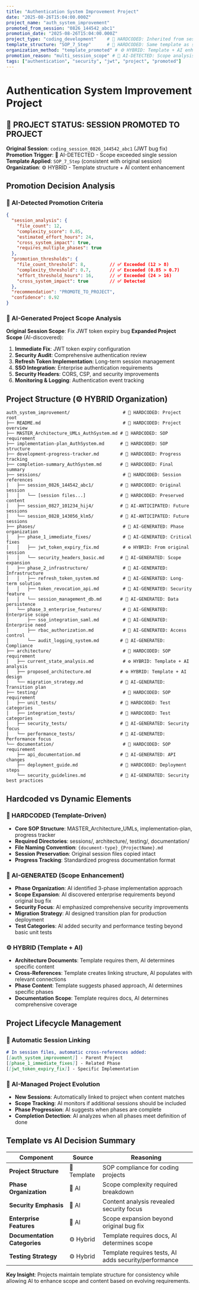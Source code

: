 ```yaml
---
title: "Authentication System Improvement Project"
date: "2025-08-26T15:04:00.000Z"
project_name: "auth_system_improvement"
promoted_from_session: "0826_144542_abc1"
promotion_date: "2025-08-26T15:04:00.000Z"
project_type: "coding_development"    # 🔧 HARDCODED: Inherited from session
template_structure: "SOP_7_Step"      # 🔧 HARDCODED: Same template as session
organization_method: "template_promoted" # ⚙️ HYBRID: Template + AI enhancement
promotion_reason: "multi_session_scope" # 🤖 AI-DETECTED: Scope analysis
tags: ["authentication", "security", "jwt", "project", "promoted"]
---
```


# Authentication System Improvement Project

## 🎯 PROJECT STATUS: SESSION PROMOTED TO PROJECT

**Original Session**: `coding_session_0826_144542_abc1` (JWT bug fix)
**Promotion Trigger**: 🤖 AI-DETECTED - Scope exceeded single session
**Template Applied**: `SOP_7_Step` (consistent with original session)
**Organization**: ⚙️ HYBRID - Template structure + AI content enhancement

## Promotion Decision Analysis

### 🤖 AI-Detected Promotion Criteria
```json
{
  "session_analysis": {
    "file_count": 12,
    "complexity_score": 0.85,
    "estimated_effort_hours": 24,
    "cross_system_impact": true,
    "requires_multiple_phases": true
  },
  "promotion_thresholds": {
    "file_count_threshold": 8,         // ✅ Exceeded (12 > 8)
    "complexity_threshold": 0.7,       // ✅ Exceeded (0.85 > 0.7)  
    "effort_threshold_hours": 16,      // ✅ Exceeded (24 > 16)
    "cross_system_impact": true        // ✅ Detected
  },
  "recommendation": "PROMOTE_TO_PROJECT",
  "confidence": 0.92
}
```

### 🤖 AI-Generated Project Scope Analysis
**Original Session Scope**: Fix JWT token expiry bug
**Expanded Project Scope** (AI-discovered):
1. **Immediate Fix**: JWT token expiry configuration
2. **Security Audit**: Comprehensive authentication review  
3. **Refresh Token Implementation**: Long-term session management
4. **SSO Integration**: Enterprise authentication requirements
5. **Security Headers**: CORS, CSP, and security improvements
6. **Monitoring & Logging**: Authentication event tracking

## Project Structure (⚙️ HYBRID Organization)

```
auth_system_improvement/                    # 🔧 HARDCODED: Project root
├── README.md                               # 🔧 HARDCODED: Project overview
├── MASTER_Architecture_UMLs_AuthSystem.md # 🔧 HARDCODED: SOP requirement
├── implementation-plan_AuthSystem.md      # 🔧 HARDCODED: SOP structure
├── development-progress-tracker.md        # 🔧 HARDCODED: Progress tracking
├── completion-summary_AuthSystem.md       # 🔧 HARDCODED: Final summary
├── sessions/                               # 🔧 HARDCODED: Session references
│   ├── session_0826_144542_abc1/          # 🔧 HARDCODED: Original session
│   │   └── [session files...]             # 🔧 HARDCODED: Preserved content
│   ├── session_0827_101234_hij4/          # 🤖 AI-ANTICIPATED: Future sessions
│   └── session_0828_143056_klm5/          # 🤖 AI-ANTICIPATED: Future sessions
├── phases/                                 # 🤖 AI-GENERATED: Phase organization
│   ├── phase_1_immediate_fixes/            # 🤖 AI-GENERATED: Critical fixes
│   │   ├── jwt_token_expiry_fix.md         # ⚙️ HYBRID: From original session
│   │   └── security_headers_basic.md      # 🤖 AI-GENERATED: Scope expansion
│   ├── phase_2_infrastructure/             # 🤖 AI-GENERATED: Infrastructure
│   │   ├── refresh_token_system.md         # 🤖 AI-GENERATED: Long-term solution
│   │   ├── token_revocation_api.md         # 🤖 AI-GENERATED: Security feature
│   │   └── session_management_db.md       # 🤖 AI-GENERATED: Data persistence
│   └── phase_3_enterprise_features/        # 🤖 AI-GENERATED: Enterprise scope
│       ├── sso_integration_saml.md         # 🤖 AI-GENERATED: Enterprise need
│       ├── rbac_authorization.md           # 🤖 AI-GENERATED: Access control
│       └── audit_logging_system.md        # 🤖 AI-GENERATED: Compliance
├── architecture/                           # 🔧 HARDCODED: SOP requirement
│   ├── current_state_analysis.md           # ⚙️ HYBRID: Template + AI analysis
│   ├── proposed_architecture.md           # ⚙️ HYBRID: Template + AI design
│   └── migration_strategy.md              # 🤖 AI-GENERATED: Transition plan
├── testing/                                # 🔧 HARDCODED: SOP requirement
│   ├── unit_tests/                        # 🔧 HARDCODED: Test categories
│   ├── integration_tests/                 # 🔧 HARDCODED: Test categories
│   ├── security_tests/                    # 🤖 AI-GENERATED: Security focus
│   └── performance_tests/                 # 🤖 AI-GENERATED: Performance focus
└── documentation/                          # 🔧 HARDCODED: SOP requirement
    ├── api_documentation.md               # 🤖 AI-GENERATED: API changes
    ├── deployment_guide.md                # 🔧 HARDCODED: Deployment steps
    └── security_guidelines.md             # 🤖 AI-GENERATED: Security best practices
```

## Hardcoded vs Dynamic Elements

### 🔧 HARDCODED (Template-Driven)
- **Core SOP Structure**: MASTER_Architecture_UMLs, implementation-plan, progress tracker
- **Required Directories**: sessions/, architecture/, testing/, documentation/
- **File Naming Convention**: `{document-type}_{ProjectName}.md`
- **Session Preservation**: Original session files copied intact
- **Progress Tracking**: Standardized progress documentation format

### 🤖 AI-GENERATED (Scope Enhancement)
- **Phase Organization**: AI identified 3-phase implementation approach
- **Scope Expansion**: AI discovered enterprise requirements beyond original bug fix
- **Security Focus**: AI emphasized comprehensive security improvements
- **Migration Strategy**: AI designed transition plan for production deployment
- **Test Categories**: AI added security and performance testing beyond basic unit tests

### ⚙️ HYBRID (Template + AI)
- **Architecture Documents**: Template requires them, AI determines specific content
- **Cross-References**: Template creates linking structure, AI populates with relevant connections
- **Phase Content**: Template suggests phased approach, AI determines specific phases
- **Documentation Scope**: Template requires docs, AI determines comprehensive coverage

## Project Lifecycle Management

### 🔧 Automatic Session Linking
```markdown
# In session files, automatic cross-references added:
[[auth_system_improvement]] - Parent Project
[[phase_1_immediate_fixes]] - Related Phase
[[jwt_token_expiry_fix]] - Specific Implementation
```

### 🤖 AI-Managed Project Evolution
- **New Sessions**: Automatically linked to project when content matches
- **Scope Tracking**: AI monitors if additional sessions should be included
- **Phase Progression**: AI suggests when phases are complete
- **Completion Detection**: AI analyzes when all phases meet definition of done

## Template vs AI Decision Summary

| Component | Source | Reasoning |
|-----------|--------|-----------|
| **Project Structure** | 🔧 Template | SOP compliance for coding projects |
| **Phase Organization** | 🤖 AI | Scope complexity required breakdown |
| **Security Emphasis** | 🤖 AI | Content analysis revealed security focus |
| **Enterprise Features** | 🤖 AI | Scope expansion beyond original bug fix |
| **Documentation Categories** | ⚙️ Hybrid | Template requires docs, AI determines scope |
| **Testing Strategy** | ⚙️ Hybrid | Template requires tests, AI adds security/performance |

**Key Insight**: Projects maintain template structure for consistency while allowing AI to enhance scope and content based on evolving requirements.
